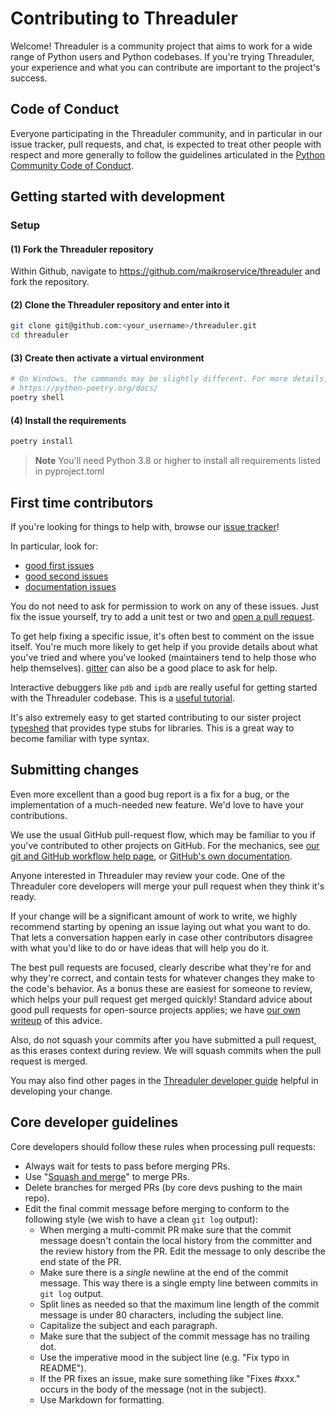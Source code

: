 # Contributing to Threaduler

Welcome! Threaduler is a community project that aims to work for a wide
range of Python users and Python codebases. If you're trying Threaduler, your experience and what you can contribute are important to the project's success.

## Code of Conduct

Everyone participating in the Threaduler community, and in particular in our
issue tracker, pull requests, and chat, is expected to treat
other people with respect and more generally to follow the guidelines
articulated in the [Python Community Code of Conduct](https://www.python.org/psf/codeofconduct/).

## Getting started with development

### Setup

#### (1) Fork the Threaduler repository

Within Github, navigate to <https://github.com/maikroservice/threaduler> and fork the repository.

#### (2) Clone the Threaduler repository and enter into it

```bash
git clone git@github.com:<your_username>/threaduler.git
cd threaduler
```

#### (3) Create then activate a virtual environment

```bash
# On Windows, the commands may be slightly different. For more details, see
# https://python-poetry.org/docs/
poetry shell
```

#### (4) Install the requirements

```bash
poetry install
```

> **Note**
> You'll need Python 3.8 or higher to install all requirements listed in
> pyproject.toml

## First time contributors

If you're looking for things to help with, browse our [issue tracker](https://github.com/maikroservice/threaduler/issues)!

In particular, look for:

- [good first issues](https://github.com/maikroservice/threaduler/labels/good-first-issue)
- [good second issues](https://github.com/maikroservice/threaduler/labels/good-second-issue)
- [documentation issues](https://github.com/maikroservice/threaduler/labels/documentation)

You do not need to ask for permission to work on any of these issues.
Just fix the issue yourself, try to add a unit test or two and
[open a pull request](#submitting-changes).

To get help fixing a specific issue, it's often best to comment on the issue
itself. You're much more likely to get help if you provide details about what
you've tried and where you've looked (maintainers tend to help those who help
themselves). [gitter](https://gitter.im/python/typing) can also be a good place
to ask for help.

Interactive debuggers like `pdb` and `ipdb` are really useful for getting
started with the Threaduler codebase. This is a
[useful tutorial](https://realpython.com/python-debugging-pdb/).

It's also extremely easy to get started contributing to our sister project
[typeshed](https://github.com/python/typeshed/issues) that provides type stubs
for libraries. This is a great way to become familiar with type syntax.

## Submitting changes

Even more excellent than a good bug report is a fix for a bug, or the
implementation of a much-needed new feature. We'd love to have
your contributions.

We use the usual GitHub pull-request flow, which may be familiar to
you if you've contributed to other projects on GitHub.  For the mechanics,
see [our git and GitHub workflow help page](https://github.com/maikroservice/threaduler/wiki/Using-Git-And-GitHub),
or [GitHub's own documentation](https://help.github.com/articles/using-pull-requests/).

Anyone interested in Threaduler may review your code. One of the Threaduler core developers will merge your pull request when they think it's ready.

If your change will be a significant amount of work
to write, we highly recommend starting by opening an issue laying out
what you want to do.  That lets a conversation happen early in case
other contributors disagree with what you'd like to do or have ideas
that will help you do it.

The best pull requests are focused, clearly describe what they're for
and why they're correct, and contain tests for whatever changes they
make to the code's behavior.  As a bonus these are easiest for someone
to review, which helps your pull request get merged quickly!  Standard
advice about good pull requests for open-source projects applies; we
have [our own writeup](https://github.com/maikroservice/threaduler/wiki/Good-Pull-Request)
of this advice.

Also, do not squash your commits after you have submitted a pull request, as this
erases context during review. We will squash commits when the pull request is merged.

You may also find other pages in the
[Threaduler developer guide](https://github.com/python/Threaduler/wiki/Developer-Guides)
helpful in developing your change.

## Core developer guidelines

Core developers should follow these rules when processing pull requests:

- Always wait for tests to pass before merging PRs.
- Use "[Squash and merge](https://github.com/blog/2141-squash-your-commits)"
  to merge PRs.
- Delete branches for merged PRs (by core devs pushing to the main repo).
- Edit the final commit message before merging to conform to the following
  style (we wish to have a clean `git log` output):
  - When merging a multi-commit PR make sure that the commit message doesn't
    contain the local history from the committer and the review history from
    the PR. Edit the message to only describe the end state of the PR.
  - Make sure there is a *single* newline at the end of the commit message.
    This way there is a single empty line between commits in `git log`
    output.
  - Split lines as needed so that the maximum line length of the commit
    message is under 80 characters, including the subject line.
  - Capitalize the subject and each paragraph.
  - Make sure that the subject of the commit message has no trailing dot.
  - Use the imperative mood in the subject line (e.g. "Fix typo in README").
  - If the PR fixes an issue, make sure something like "Fixes #xxx." occurs
    in the body of the message (not in the subject).
  - Use Markdown for formatting.